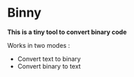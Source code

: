 # Binny
**This is a tiny tool to convert binary code**

Works in two modes :
- Convert text to binary
- Convert binary to text